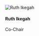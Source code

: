 ![Ruth Ikegah](https://github.com/chaoss/community/blob/main/governance/board/images/ruth-ikegah.jpg)

#### Ruth Ikegah
Co-Chair
